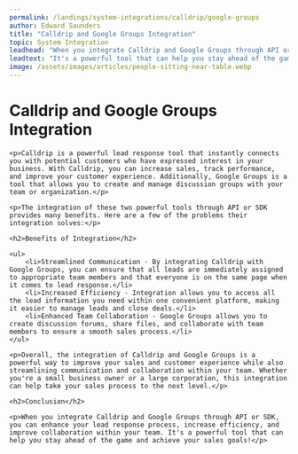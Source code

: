 ```yaml
---
permalink: /landings/system-integrations/calldrip/google-groups
author: Edward Saunders
title: "Calldrip and Google Groups Integration"
topic: System Integration
leadhead: "When you integrate Calldrip and Google Groups through API or SDK, you can enhance your lead response process, increase efficiency, and improve collaboration within your team"
leadtext: "It's a powerful tool that can help you stay ahead of the game and achieve your sales goals!"
image: /assets/images/articles/people-sitting-near-table.webp
---
```

<div class="arttext">	<h1>Calldrip and Google Groups Integration</h1>
	
	<p>Calldrip is a powerful lead response tool that instantly connects you with potential customers who have expressed interest in your business. With Calldrip, you can increase sales, track performance, and improve your customer experience. Additionally, Google Groups is a tool that allows you to create and manage discussion groups with your team or organization.</p>

	<p>The integration of these two powerful tools through API or SDK provides many benefits. Here are a few of the problems their integration solves:</p>

	<h2>Benefits of Integration</h2>

	<ul>
		<li>Streamlined Communication - By integrating Calldrip with Google Groups, you can ensure that all leads are immediately assigned to appropriate team members and that everyone is on the same page when it comes to lead response.</li>
		<li>Increased Efficiency - Integration allows you to access all the lead information you need within one convenient platform, making it easier to manage leads and close deals.</li>
		<li>Enhanced Team Collaboration - Google Groups allows you to create discussion forums, share files, and collaborate with team members to ensure a smooth sales process.</li>
	</ul>

	<p>Overall, the integration of Calldrip and Google Groups is a powerful way to improve your sales and customer experience while also streamlining communication and collaboration within your team. Whether you're a small business owner or a large corporation, this integration can help take your sales process to the next level.</p>

	<h2>Conclusion</h2>

	<p>When you integrate Calldrip and Google Groups through API or SDK, you can enhance your lead response process, increase efficiency, and improve collaboration within your team. It's a powerful tool that can help you stay ahead of the game and achieve your sales goals!</p>
	
</div>